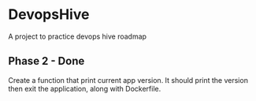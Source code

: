 # DevopsHive
A project to practice devops hive roadmap

## Phase 2 - Done
Create a function that print current app version. It should print the version then exit the application, along with Dockerfile.